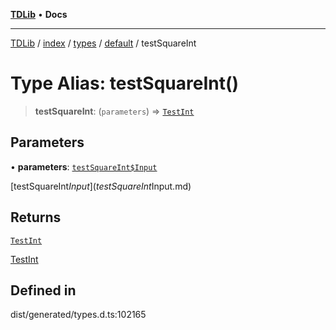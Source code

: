 [**TDLib**](../../../../../../README.md) • **Docs**

***

[TDLib](../../../../../../modules.md) / [index](../../../../../README.md) / [types](../../../README.md) / [default](../README.md) / testSquareInt

# Type Alias: testSquareInt()

> **testSquareInt**: (`parameters`) => [`TestInt`](TestInt.md)

## Parameters

• **parameters**: [`testSquareInt$Input`](testSquareInt$Input.md)

[testSquareInt$Input](testSquareInt$Input.md)

## Returns

[`TestInt`](TestInt.md)

[TestInt](TestInt.md)

## Defined in

dist/generated/types.d.ts:102165
